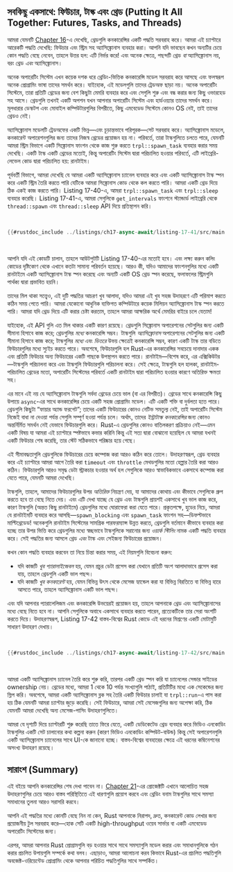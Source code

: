 ## সবকিছু একসাথে: ফিউচার, টাস্ক এবং থ্রেড (Putting It All Together: Futures, Tasks, and Threads)

আমরা যেমনটি [Chapter 16][ch16]<!-- ignore -->-এ দেখেছি, থ্রেডগুলি কনকারেন্সির একটি পদ্ধতি সরবরাহ করে। আমরা এই চ্যাপ্টারে আরেকটি পদ্ধতি দেখেছি: ফিউচার এবং স্ট্রিম সহ অ্যাসিঙ্ক্রোনাস ব্যবহার করা। আপনি যদি ভাবছেন কখন অন্যটির চেয়ে কোন পদ্ধতি বেছে নেবেন, তাহলে উত্তর হল: এটি নির্ভর করে! এবং অনেক ক্ষেত্রে, পছন্দটি থ্রেড _বা_ অ্যাসিঙ্ক্রোনাস নয়, বরং থ্রেড _এবং_ অ্যাসিঙ্ক্রোনাস।

অনেক অপারেটিং সিস্টেম এখন কয়েক দশক ধরে থ্রেডিং-ভিত্তিক কনকারেন্সি মডেল সরবরাহ করে আসছে এবং ফলস্বরূপ অনেক প্রোগ্রামিং ভাষা তাদের সমর্থন করে। যাইহোক, এই মডেলগুলি তাদের ট্রেডঅফ ছাড়া নয়। অনেক অপারেটিং সিস্টেমে, তারা প্রতিটি থ্রেডের জন্য বেশ কিছুটা মেমরি ব্যবহার করে এবং সেগুলি শুরু এবং বন্ধ করার জন্য কিছু ওভারহেড সহ আসে। থ্রেডগুলি তখনই একটি অপশন যখন আপনার অপারেটিং সিস্টেম এবং হার্ডওয়্যার তাদের সমর্থন করে। মূলধারার ডেস্কটপ এবং মোবাইল কম্পিউটারগুলির বিপরীতে, কিছু এমবেডেড সিস্টেমে কোনও OS নেই, তাই তাদের থ্রেডও নেই।

অ্যাসিঙ্ক্রোনাস মডেলটি ট্রেডঅফের একটি ভিন্ন—এবং চূড়ান্তভাবে পরিপূরক—সেট সরবরাহ করে। অ্যাসিঙ্ক্রোনাস মডেলে, কনকারেন্ট অপারেশনগুলির জন্য তাদের নিজস্ব থ্রেডের প্রয়োজন হয় না। পরিবর্তে, তারা টাস্কগুলিতে চলতে পারে, যেমনটি আমরা স্ট্রিম বিভাগে একটি সিঙ্ক্রোনাস ফাংশন থেকে কাজ শুরু করতে `trpl::spawn_task` ব্যবহার করার সময় দেখেছি। একটি টাস্ক একটি থ্রেডের মতোই, কিন্তু অপারেটিং সিস্টেম দ্বারা পরিচালিত হওয়ার পরিবর্তে, এটি লাইব্রেরি-লেভেল কোড দ্বারা পরিচালিত হয়: রানটাইম।

পূর্ববর্তী বিভাগে, আমরা দেখেছি যে আমরা একটি অ্যাসিঙ্ক্রোনাস চ্যানেল ব্যবহার করে এবং একটি অ্যাসিঙ্ক্রোনাস টাস্ক স্পন করে একটি স্ট্রিম তৈরি করতে পারি যেটিকে আমরা সিঙ্ক্রোনাস কোড থেকে কল করতে পারি। আমরা একটি থ্রেড দিয়ে ঠিক একই কাজ করতে পারি। Listing 17-40-এ, আমরা `trpl::spawn_task` এবং `trpl::sleep` ব্যবহার করেছি। Listing 17-41-এ, আমরা সেগুলিকে `get_intervals` ফাংশনে স্ট্যান্ডার্ড লাইব্রেরি থেকে `thread::spawn` এবং `thread::sleep` API দিয়ে প্রতিস্থাপন করি।

<Listing number="17-41" caption="`get_intervals` ফাংশনের জন্য অ্যাসিঙ্ক্রোনাস `trpl` API-এর পরিবর্তে `std::thread` API ব্যবহার করা" file-name="src/main.rs">

```rust
{{#rustdoc_include ../listings/ch17-async-await/listing-17-41/src/main.rs:threads}}
```

</Listing>

আপনি যদি এই কোডটি চালান, তাহলে আউটপুটটি Listing 17-40-এর মতোই হবে। এবং লক্ষ্য করুন কলিং কোডের দৃষ্টিকোণ থেকে এখানে কতটা সামান্য পরিবর্তন হয়েছে। আরও কী, যদিও আমাদের ফাংশনগুলির মধ্যে একটি রানটাইমে একটি অ্যাসিঙ্ক্রোনাস টাস্ক স্পন করেছে এবং অন্যটি একটি OS থ্রেড স্পন করেছে, ফলাফলের স্ট্রিমগুলি পার্থক্য দ্বারা প্রভাবিত হয়নি।

তাদের মিল থাকা সত্ত্বেও, এই দুটি পদ্ধতির আচরণ খুব আলাদা, যদিও আমরা এই খুব সহজ উদাহরণে এটি পরিমাপ করতে কঠিন সময় পেতে পারি। আমরা যেকোনো আধুনিক ব্যক্তিগত কম্পিউটারে কয়েক মিলিয়ন অ্যাসিঙ্ক্রোনাস টাস্ক স্পন করতে পারি। আমরা যদি থ্রেড দিয়ে এটি করার চেষ্টা করতাম, তাহলে আমরা আক্ষরিক অর্থে মেমরির বাইরে চলে যেতাম!

যাইহোক, এই API গুলি এত মিল থাকার একটি কারণ রয়েছে। থ্রেডগুলি সিঙ্ক্রোনাস অপারেশনের সেটগুলির জন্য একটি সীমানা হিসাবে কাজ করে; থ্রেডগুলির _মধ্যে_ কনকারেন্সি সম্ভব। টাস্কগুলি _অ্যাসিঙ্ক্রোনাস_ অপারেশনের সেটগুলির জন্য একটি সীমানা হিসাবে কাজ করে; টাস্কগুলির _মধ্যে_ এবং _ভিতরে_ উভয় ক্ষেত্রেই কনকারেন্সি সম্ভব, কারণ একটি টাস্ক তার বডিতে ফিউচারগুলির মধ্যে স্যুইচ করতে পারে। অবশেষে, ফিউচারগুলি হল Rust-এর কনকারেন্সির সবচেয়ে দানাদার একক এবং প্রতিটি ফিউচার অন্য ফিউচারের একটি গাছকে উপস্থাপন করতে পারে। রানটাইম—বিশেষ করে, এর এক্সিকিউটর—টাস্কগুলি পরিচালনা করে এবং টাস্কগুলি ফিউচারগুলি পরিচালনা করে। সেই ক্ষেত্রে, টাস্কগুলি হল হালকা, রানটাইম-পরিচালিত থ্রেডের মতো, অপারেটিং সিস্টেমের পরিবর্তে একটি রানটাইম দ্বারা পরিচালিত হওয়ার কারণে অতিরিক্ত ক্ষমতা সহ।

এর মানে এই নয় যে অ্যাসিঙ্ক্রোনাস টাস্কগুলি সর্বদা থ্রেডের চেয়ে ভাল (বা এর বিপরীত)। থ্রেডের সাথে কনকারেন্সি কিছু উপায়ে `async`-এর সাথে কনকারেন্সির চেয়ে একটি সহজ প্রোগ্রামিং মডেল। এটি একটি শক্তি বা দুর্বলতা হতে পারে। থ্রেডগুলি কিছুটা “ফায়ার অ্যান্ড ফরগেট”; তাদের একটি ফিউচারের কোনও নেটিভ সমতুল্য নেই, তাই অপারেটিং সিস্টেম নিজেই বাধা না দেওয়া পর্যন্ত সেগুলি সম্পূর্ণ হওয়া পর্যন্ত চলে। অর্থাৎ, তাদের _ইন্ট্রাটাস্ক কনকারেন্সির_ জন্য কোনও অন্তর্নির্মিত সমর্থন নেই যেভাবে ফিউচারগুলি করে। Rust-এ থ্রেডগুলির কোনও বাতিলকরণ প্রক্রিয়াও নেই—এমন একটি বিষয় যা আমরা এই চ্যাপ্টারে স্পষ্টভাবে কভার করিনি কিন্তু এই সত্য দ্বারা বোঝানো হয়েছিল যে আমরা যখনই একটি ফিউচার শেষ করেছি, তার স্টেট সঠিকভাবে পরিষ্কার হয়ে গেছে।

এই সীমাবদ্ধতাগুলি থ্রেডগুলিকে ফিউচারের চেয়ে কম্পোজ করা আরও কঠিন করে তোলে। উদাহরণস্বরূপ, থ্রেড ব্যবহার করে এই চ্যাপ্টারে আমরা আগে তৈরি করা `timeout` এবং `throttle` মেথডগুলির মতো হেল্পার তৈরি করা আরও কঠিন। ফিউচারগুলি আরও সমৃদ্ধ ডেটা স্ট্রাকচার হওয়ার অর্থ হল সেগুলিকে আরও স্বাভাবিকভাবে একসাথে কম্পোজ করা যেতে পারে, যেমনটি আমরা দেখেছি।

টাস্কগুলি, তাহলে, আমাদের ফিউচারগুলির উপর _অতিরিক্ত_ নিয়ন্ত্রণ দেয়, যা আমাদের কোথায় এবং কীভাবে সেগুলিকে গ্রুপ করতে হবে তা বেছে নিতে দেয়। এবং এটি দেখা যাচ্ছে যে থ্রেড এবং টাস্কগুলি প্রায়শই একসাথে খুব ভাল কাজ করে, কারণ টাস্কগুলি (অন্তত কিছু রানটাইমে) থ্রেডগুলির মধ্যে ঘোরাফেরা করা যেতে পারে। প্রকৃতপক্ষে, হুডের নিচে, আমরা যে রানটাইমটি ব্যবহার করে আসছি—`spawn_blocking` এবং `spawn_task` ফাংশন সহ—ডিফল্টভাবে মাল্টিথ্রেডেড! অনেকগুলি রানটাইম সিস্টেমের সামগ্রিক পারফরম্যান্স উন্নত করতে, থ্রেডগুলি বর্তমানে কীভাবে ব্যবহার করা হচ্ছে তার উপর ভিত্তি করে থ্রেডগুলির মধ্যে স্বচ্ছভাবে টাস্কগুলিকে সরানোর জন্য _ওয়ার্ক স্টিলিং_ নামক একটি পদ্ধতি ব্যবহার করে। সেই পদ্ধতির জন্য আসলে থ্রেড _এবং_ টাস্ক এবং সেইজন্য ফিউচারের প্রয়োজন।

কখন কোন পদ্ধতি ব্যবহার করবেন তা নিয়ে চিন্তা করার সময়, এই নিয়মগুলি বিবেচনা করুন:

-   যদি কাজটি _খুব প্যারালাইজেবল_ হয়, যেমন প্রচুর ডেটা প্রসেস করা যেখানে প্রতিটি অংশ আলাদাভাবে প্রসেস করা যায়, তাহলে থ্রেডগুলি একটি ভাল পছন্দ।
-   যদি কাজটি _খুব কনকারেন্ট_ হয়, যেমন বিভিন্ন উৎস থেকে মেসেজ হ্যান্ডেল করা যা বিভিন্ন বিরতিতে বা বিভিন্ন হারে আসতে পারে, তাহলে অ্যাসিঙ্ক্রোনাস একটি ভাল পছন্দ।

এবং যদি আপনার প্যারালেলিজম এবং কনকারেন্সি উভয়েরই প্রয়োজন হয়, তাহলে আপনাকে থ্রেড এবং অ্যাসিঙ্ক্রোনাসের মধ্যে বেছে নিতে হবে না। আপনি সেগুলিকে অবাধে একসাথে ব্যবহার করতে পারেন, প্রত্যেকটিকে তার সেরা অংশটি করতে দিয়ে। উদাহরণস্বরূপ, Listing 17-42 বাস্তব-বিশ্বের Rust কোডে এই ধরনের মিশ্রণের একটি মোটামুটি সাধারণ উদাহরণ দেখায়।

<Listing number="17-42" caption="একটি থ্রেডে ব্লকিং কোড সহ মেসেজ পাঠানো এবং একটি অ্যাসিঙ্ক্রোনাস ব্লকে মেসেজগুলির জন্য অপেক্ষা করা" file-name="src/main.rs">

```rust
{{#rustdoc_include ../listings/ch17-async-await/listing-17-42/src/main.rs:all}}
```

</Listing>

আমরা একটি অ্যাসিঙ্ক্রোনাস চ্যানেল তৈরি করে শুরু করি, তারপর একটি থ্রেড স্পন করি যা চ্যানেলের সেন্ডার সাইডের ownership নেয়। থ্রেডের মধ্যে, আমরা 1 থেকে 10 পর্যন্ত সংখ্যাগুলি পাঠাই, প্রতিটিটির মধ্যে এক সেকেন্ডের জন্য স্লিপ করি। অবশেষে, আমরা একটি অ্যাসিঙ্ক্রোনাস ব্লক সহ তৈরি একটি ফিউচার চালাই যা `trpl::run`-এ পাস করা হয় ঠিক যেমনটি আমরা চ্যাপ্টার জুড়ে করেছি। সেই ফিউচারে, আমরা সেই মেসেজগুলির জন্য অপেক্ষা করি, ঠিক যেমনটি আমরা দেখেছি অন্য মেসেজ-পাসিং উদাহরণগুলিতে।

আমরা যে দৃশ্যটি দিয়ে চ্যাপ্টারটি শুরু করেছি তাতে ফিরে যেতে, একটি ডেডিকেটেড থ্রেড ব্যবহার করে ভিডিও এনকোডিং টাস্কগুলির একটি সেট চালানোর কথা কল্পনা করুন (কারণ ভিডিও এনকোডিং কম্পিউট-বাউন্ড) কিন্তু সেই অপারেশনগুলি একটি অ্যাসিঙ্ক্রোনাস চ্যানেলের সাথে UI-কে জানানো হচ্ছে। বাস্তব-বিশ্বের ব্যবহারের ক্ষেত্রে এই ধরনের কম্বিনেশনের অসংখ্য উদাহরণ রয়েছে।

## সারাংশ (Summary)

এই বইয়ে আপনি কনকারেন্সির শেষ দেখা পাবেন না। [Chapter 21][ch21]-এর প্রোজেক্টটি এখানে আলোচিত সহজ উদাহরণগুলির চেয়ে আরও বাস্তব পরিস্থিতিতে এই ধারণাগুলি প্রয়োগ করবে এবং থ্রেডিং বনাম টাস্কগুলির সাথে সমস্যা সমাধানের তুলনা আরও সরাসরি করবে।

আপনি এই পদ্ধতির মধ্যে কোনটি বেছে নিন না কেন, Rust আপনাকে নিরাপদ, দ্রুত, কনকারেন্ট কোড লেখার জন্য প্রয়োজনীয় টুল সরবরাহ করে—হোক সেটি একটি high-throughput ওয়েব সার্ভার বা একটি এমবেডেড অপারেটিং সিস্টেমের জন্য।

এরপর, আমরা আপনার Rust প্রোগ্রামগুলি বড় হওয়ার সাথে সাথে সমস্যাগুলি মডেল করার এবং সমাধানগুলিকে গঠন করার প্রচলিত উপায়গুলি সম্পর্কে কথা বলব। এছাড়াও, আমরা আলোচনা করব কিভাবে Rust-এর প্রচলিত পদ্ধতিগুলি অবজেক্ট-ওরিয়েন্টেড প্রোগ্রামিং থেকে আপনার পরিচিত পদ্ধতিগুলির সাথে সম্পর্কিত।

[ch16]: http://localhost:3000/ch16-00-concurrency.html
[combining-futures]: ch17-03-more-futures.html#building-our-own-async-abstractions
[streams]: ch17-04-streams.html#composing-streams
[ch21]: ch21-00-final-project-a-web-server.html
